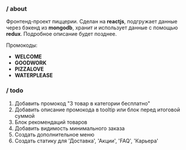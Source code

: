 ### / about

Фронтенд-проект пиццерии. Сделан на **reactjs**, подгружает данные через бэкенд из **mongodb**, хранит и использует данные с помощью **redux**. Подробное описание будет позднее.

Промокоды:

-   **WELCOME**
-   **GOODWORK**
-   **PIZZALOVE**
-   **WATERPLEASE**

### / todo

1. Добавить промокод "3 товар в категории бесплатно"
2. Добавить описание промокода в tooltip или блок перед итоговой суммой
3. Блок рекомендаций товаров
4. Добавить видимость минимального заказа
5. Создать дополнительное меню
6. Создать статику для 'Доставка', 'Акции', 'FAQ', 'Карьера'
